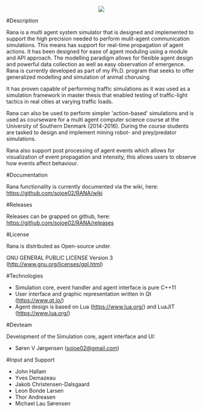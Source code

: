 
<p align="center">
  <img src=https://raw.githubusercontent.com/sojoe02/RANA/master/images/ranalogo.png />
</p>

#Description

Rana is a multi agent system simulator that is designed and implemented to support the high precision needed to perform mulit-agent communication simulations. This means has support for real-time propagation of agent actions.
It has been designed for ease of agent moduling using a module and API approach. The modelling paradigm allows for flexible agent design and powerful data collection as well as easy observation of emergence. Rana is currently developed as part of my Ph.D. program that seeks to offer generalized modelling and simulation of animal chorusing

It has proven capable of performing traffic simulations as it was used as a simulation framework in master thesis that enabled testing of traffic-light tactics in real cities at varying traffic loads. 

Rana can also be used to perform simpler 'action-based' simulations and is used as courseware for a multi agent computer science course at the University of Southern Denmark (2014-2016). During the course students are tasked to design and implement mining robot- and prey/predator simulations.

Rana also support post processing of agent events which allows for visualization of event propagation and intensity, this allows users to observe how events affect behaviour.

#Documentation

Rana functionality is currently documented via the wiki, here: https://github.com/sojoe02/RANA/wiki

#Releases

Releases can be grapped on github, here: https://github.com/sojoe02/RANA/releases

#License

Rana is distributed as Open-source under. 

GNU GENERAL PUBLIC LICENSE Version 3 (http://www.gnu.org/licenses/gpl.html)

#Technologies

* Simulation core, event handler and agent interface is pure C++11
* User interface and graphic representation written in Qt (https://www.qt.io/)
* Agent design is based on Lua (https://www.lua.org/) and LuaJIT (https://www.lua.org/)


#Devteam

 Development of the Simulation core, agent interface and UI: 
 
 * Søren V Jørgensen (sojoe02@gmail.com)

#Input and Support

 * John Hallam
 * Yves Demazeau
 * Jakob Christensen-Dalsgaard
 * Leon Bonde Larsen
 * Thor Andreasen
 * Michael Lau Sørensen

